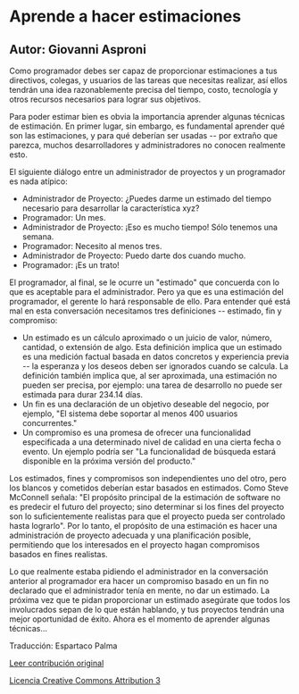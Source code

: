 Aprende a hacer estimaciones
===================
Autor: Giovanni Asproni
-------------------

Como programador debes ser capaz de proporcionar estimaciones a tus directivos, colegas, y usuarios de las tareas que necesitas realizar, así ellos tendrán una idea razonablemente precisa del tiempo, costo, tecnología y otros recursos necesarios para lograr sus objetivos.

Para poder estimar bien es obvia la importancia aprender algunas técnicas de estimación. En primer lugar, sin embargo, es fundamental aprender qué son las estimaciones, y para qué deberían ser usadas -- por extraño que parezca, muchos desarrolladores y administradores no conocen realmente esto.

El siguiente diálogo entre un administrador de proyectos y un programador es nada atípico:

* Administrador de Proyecto: ¿Puedes darme un estimado del tiempo necesario para desarrollar la característica xyz?
* Programador: Un mes.
* Administrador de Proyecto: ¡Eso es mucho tiempo! Sólo tenemos una semana.
* Programador: Necesito al menos tres.
* Administrador de Proyecto: Puedo darte dos cuando mucho.
* Programador: ¡Es un trato!

El programador, al final, se le ocurre un "estimado" que concuerda con lo que es aceptable para el administrador. Pero ya que es una estimación del programador, el gerente lo hará responsable de ello. Para entender qué está mal en esta conversación necesitamos tres definiciones -- estimado, fin y compromiso:

* Un estimado es un cálculo aproximado o un juicio de valor, número, cantidad, o extensión de algo. Esta definición implica que un estimado es una medición factual basada en datos concretos y experiencia previa -- la esperanza y los deseos deben ser ignorados cuando se calcula. La definición también implica que, al ser aproximada, una estimación no pueden ser precisa, por ejemplo: una tarea de desarrollo no puede ser estimada para durar 234.14 días.
* Un fin es una declaración de un objetivo deseable del negocio, por ejemplo, "El sistema debe soportar al menos 400 usuarios concurrentes."
* Un compromiso es una promesa de ofrecer una funcionalidad especificada a una determinado nivel de calidad en una cierta fecha o evento. Un ejemplo podría ser "La funcionalidad de búsqueda estará disponible en la próxima versión del producto."

Los estimados, fines y compromisos son independientes uno del otro, pero los blancos y cometidos deberían estar basados en estimados. Como Steve McConnell señala: "El propósito principal de la estimación de software no es predecir el futuro del proyecto; sino determinar si los fines del proyecto son lo suficientemente realistas para que el proyecto pueda ser controlado hasta lograrlo". Por lo tanto, el propósito de una estimación es hacer una administración de proyecto adecuada y una planificación posible, permitiendo que los interesados en el proyecto hagan compromisos basados en fines realistas.

Lo que realmente estaba pidiendo el administrador en la conversación anterior al programador era hacer un compromiso basado en un fin no declarado que el administrador tenía en mente, no dar un estimado. La próxima vez que te pidan proporcionar un estimado asegúrate que todos los involucrados sepan de lo que están hablando, y tus proyectos tendrán una mejor oportunidad de éxito. Ahora es el momento de aprender algunas técnicas...


Traducción: Espartaco Palma

[Leer contribución original](http://programmer.97things.oreilly.com/wiki/index.php/Learn_to_Estimate)

[Licencia Creative Commons Attribution 3](http://creativecommons.org/licenses/by/3.0/us/deed.es)